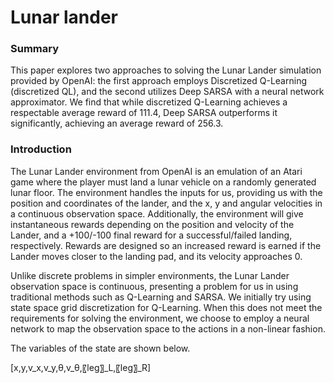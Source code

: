 # Lunar lander

### Summary
This paper explores two approaches to solving the Lunar Lander simulation provided by OpenAI: the first approach employs Discretized Q-Learning (discretized QL), and the second utilizes Deep SARSA with a neural network approximator. We find that while discretized Q-Learning achieves a respectable average reward of 111.4, Deep SARSA outperforms it significantly, achieving an average reward of 256.3.

### Introduction

The Lunar Lander environment from OpenAI is an emulation of an Atari game where the player must land a lunar vehicle on a randomly generated lunar floor. The environment handles the inputs for us, providing us with the position and coordinates of the lander, and the x, y and angular velocities in a continuous observation space. Additionally, the environment will give instantaneous rewards depending on the position and velocity of the Lander, and a +100/-100 final reward for a successful/failed landing, respectively. Rewards are designed so an increased reward is earned if the Lander moves closer to the landing pad, and its velocity approaches 0. 

Unlike discrete problems in simpler environments, the Lunar Lander observation space is continuous, presenting a problem for us in using traditional methods such as Q-Learning and SARSA. We initially try using state space grid discretization for Q-Learning. When this does not meet the requirements for solving the environment, we choose to employ a neural network to map the observation space to the actions in a non-linear fashion. 

The variables of the state are shown below. 

[x,y,v_x,v_y,θ,v_θ,〖leg〗_L,〖leg〗_R]
